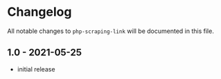 # Changelog

All notable changes to `php-scraping-link` will be documented in this file.

## 1.0 - 2021-05-25

- initial release
